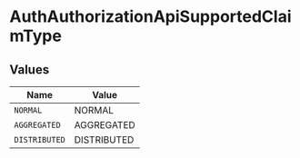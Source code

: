 # AuthAuthorizationApiSupportedClaimType


## Values

| Name          | Value         |
| ------------- | ------------- |
| `NORMAL`      | NORMAL        |
| `AGGREGATED`  | AGGREGATED    |
| `DISTRIBUTED` | DISTRIBUTED   |